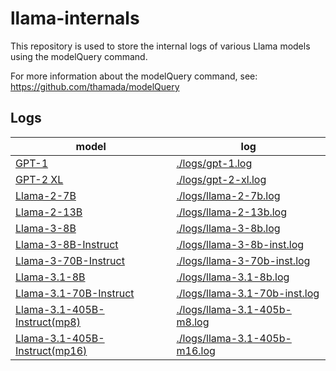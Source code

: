 # llama-internals

This repository is used to store the internal logs of various Llama models using the modelQuery command.

For more information about the modelQuery command, see: https://github.com/thamada/modelQuery

## Logs

| model | log |
| ----- | ----- |
| [GPT-1](https://huggingface.co/openai-community/openai-gpt) | [./logs/gpt-1.log](./logs/gpt-1.log) |
| [GPT-2 XL](https://huggingface.co/openai-community/gpt2-xl) | [./logs/gpt-2-xl.log](./logs/gpt-2-xl.log) |
| [Llama-2-7B](https://huggingface.co/meta-llama/Llama-2-7b) | [./logs/llama-2-7b.log](./logs/llama-2-7b.log) |
| [Llama-2-13B](https://huggingface.co/meta-llama/Llama-2-13b) | [./logs/llama-2-13b.log](./logs/llama-2-13b.log) |
| [Llama-3-8B](https://huggingface.co/meta-llama/Meta-Llama-3-8B) | [./logs/llama-3-8b.log](logs/llama-3-8b.log) | 
| [Llama-3-8B-Instruct](https://huggingface.co/meta-llama/Meta-Llama-3-8B-Instruct) | [./logs/llama-3-8b-inst.log](logs/llama-3-8b-inst.log) | 
| [Llama-3-70B-Instruct](https://huggingface.co/meta-llama/Meta-Llama-3-70B-Instruct)     | [./logs/llama-3-70b-inst.log](./logs/llama-3-70b-inst.log) |
| [Llama-3.1-8B](https://huggingface.co/meta-llama/Meta-Llama-3.1-8B) | [./logs/llama-3.1-8b.log](./logs/llama-3.1-8b.log) |
| [Llama-3.1-70B-Instruct](https://huggingface.co/meta-llama/Meta-Llama-3.1-70B-Instruct) | [./logs/llama-3.1-70b-inst.log](./logs/llama-3.1-70b-inst.log) |
| [Llama-3.1-405B-Instruct(mp8)](https://huggingface.co/meta-llama/Meta-Llama-3.1-405B-Instruct) | [./logs/llama-3.1-405b-m8.log](./logs/llama-3.1-405b-m8.log) | 
| [Llama-3.1-405B-Instruct(mp16)](https://huggingface.co/meta-llama/Meta-Llama-3.1-405B-Instruct) | [./logs/llama-3.1-405b-m16.log](./logs/llama-3.1-405b-m16.log) | 

